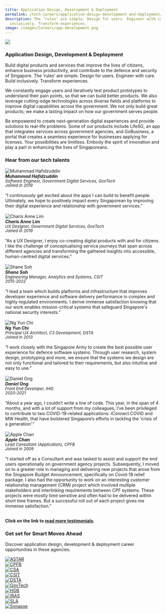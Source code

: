```yaml
---
title: Application Design, Development & Deployment
permalink: /tech-careers/application-design-development-and-deployment/
description: The ‘rules’ are simple. Design for users. Engineer with care. Build
  inclusively. Transform experiences.
image: /images/Careers/app-development.png
---
```

![](/images/Careers/hero-in-app-design.jpg)

### **Application Design, Development &amp; Deployment**

Build digital products and services that improve the lives of citizens, enhance business productivity, and contribute to the defence and security of Singapore. The ‘rules’ are simple. Design for users. Engineer with care. Build inclusively. Transform experiences. 

We constantly engage users and iteratively test product prototypes to understand their pain points, so that we can build better products. We also leverage cutting-edge technologies across diverse fields and platforms to improve digital capabilities across the government. We not only build great products; we make a lasting impact on how our government serves people. 

Be empowered to create next-generation digital experiences and provide solutions to real-life problems. Some of our products include LifeSG, an app that integrates services across government agencies, and GoBusiness, a portal that creates a seamless experience for businesses applying for licenses. Your possibilities are limitless. Embody the spirit of innovation and play a part in enhancing the lives of Singaporeans. 


### **Hear from our tech talents**

<div class="row-testimonial">
<div class="column-testimonial">
<img src="/images/People/muhammad-hafidzuddin.png" alt="Muhammad Hafidzuddin" title="Tech Talent"><br><em><strong>Muhammad Hafidzuddin  </strong><br><span style="font-size:13px; line-height:14px">Software Engineer, Government Digital Services, GovTech<br>Joined in 2019</span></em><br><br>
	“I continuously get excited about the apps I can build to benefit people. Ultimately, we hope to positively impact every Singaporean by improving their digital experience and relationship with government services.”<br><br></div>
	
<div class="column-testimonial">
<img src="/images/People/charis-anne-lim.png" alt="Charis Anne Lim" title="Tech Talent"><br><em><strong>Charis Anne Lim</strong><br><span style="font-size:13px; line-height:14px">UX Designer, Government Digital Services, GovTech <br>Joined in 2019</span></em><br><br>
	“As a UX Designer, I enjoy co-creating digital products with and for citizens. I like the challenge of conceptualising service journeys that span across different agencies and transforming the gathered insights into accessible, human-centred digital services.”<br><br></div>
	
<div class="column-testimonial">
<img src="/images/People/shane-soh.png" alt="Shane Soh" title="Tech Talent"><br><em><strong>Shane Soh</strong><br><span style="font-size:13px; line-height:14px">Engineering Manager, Analytics and Systems, CSIT<br>2015-2022</span></em><br><br>
	“I lead a team which builds platforms and infrastructure that improves developer experience and software delivery performance in complex and highly regulated environments. I derive immense satisfaction knowing that our work enables mission-critical systems that safeguard Singapore's national security interests.”<br><br></div>
</div>

<div class="row-testimonial">
<div class="column-testimonial">
<img src="/images/People/ng-yun-chi.png" alt="Ng Yun Chi" title="Tech Talent"><br><em><strong>Ng Yun Chi</strong><br><span style="font-size:13px; line-height:14px">Principal UX Architect, C3 Development, DSTA<br>Joined in 2013</span></em><br><br>
	“I work closely with the Singapore Army to create the best possible user experience for defence software systems. Through user research, system design, prototyping and more, we ensure that the systems we design are not only functional and tailored to their requirements, but also intuitive and easy to use.”<br><br></div>
	
<div class="column-testimonial">
	<img src="/images/People/daniel-ong.png" alt="Daniel Ong" title="Tech Talent"><br><em><strong>Daniel Ong</strong><br><span style="font-size:13px; line-height:14px">Front End Developer, IHiS<br>2020-2021</span></em><br><br>
	“About a year ago, I couldn’t write a line of code. This year, in the span of 4 months, and with a lot of support from my colleagues, I’ve been privileged to contribute to two COVID-19-related applications: iConnect.COVID and MW Health, that have bolstered Singapore’s efforts in tackling the ‘crisis of a generation’.”<br><br></div>
	
<div class="column-testimonial">
	<img src="/images/People/apple-chan.png" alt="Apple Chan" title="Tech Talent"><br><em><strong>Apple Chan</strong><br><span style="font-size:13px; line-height:14px">Lead Consultant (Application), CPFB<br>Joined in 2009</span></em><br><br>
	“I started off as a Consultant and was tasked to assist and support the end users operationally on government agency projects. Subsequently, I moved on to a greater role in managing and delivering new projects that arose from the Singapore Budget Announcement, specifically on Covid-19 relief package. I also had the opportunity to work on an interesting customer relationship management (CRM) project which involved multiple stakeholders and interlinking requirements between CPF systems. These projects were mostly time sensitive and often had to be delivered within short time frames. But a successful roll out of each project gives me immense satisfaction.”<br><br>
</div>
</div>

**Click on the link to [read more testimonials](/testimonials).**

### **Get set for Smart Moves Ahead**
Discover application design, development &amp; deployment career opportunities in these agencies.

<div class="row-agencies">

<div class="column-agencies"><a href="https://careers.a-star.edu.sg/" target="new"><img src="/images/Logos/logo-astar.png" alt="ASTAR" title="ASTAR"></a></div>

<div class="column-agencies"><a href="https://www.cpf.gov.sg/member/who-we-are/careers" target="new"><img src="/images/Logos/logo-cpf.png" alt="CPFB" title="CPFB"></a></div>

<div class="column-agencies"><a href="https://www.csa.gov.sg/Explore/careers" target="new"><img src="/images/Logos/logo-csa.png" alt="CSA" title="CSA"></a></div>

<div class="column-agencies"><a href="https://www.csit.gov.sg/join-us/careers" target="new"><img src="/images/Logos/logo-csit-2021.jpg" alt="CSIT" title="CSIT"></a></div>

<div class="column-agencies"><a href="https://careers.pageuppeople.com/845/cw/en/listing/" target="new"><img src="/images/Logos/logo-dsta.png" alt="DSTA" title="DSTA"></a></div>

</div>

<div class="row-agencies">

<div class="column-agencies"><a href="https://go.gov.sg/GovTechCareers" target="new"><img src="/images/Logos/logo-govtech.png" alt="GovTech" title="GovTech"></a></div>

<div class="column-agencies"><a href="https://www.hdb.gov.sg/cs/infoweb/about-us/careers/career-opportunities" target="new"><img src="/images/Logos/logo-hdb.png" alt="HDB" title="HDB"></a></div>

<div class="column-agencies"><a href="https://www.iras.gov.sg/irashome/Careers/" target="new"><img src="/images/Logos/logo-iras.png" alt="IRAS" title="IRAS"></a></div>

<div class="column-agencies"><a href="https://www.sla.gov.sg/join-us/our-work-at-sla" target="new"><img src="/images/Logos/logo-sla.png" alt="SLA" title="SLA"></a></div>

<div class="column-agencies"><a href="https://careers-public-healthtech-jobs.synapxe.sg" target="new"><img src="/images/Logos/logo-synapxe.jpg" alt="Synapxe" title="Synapxe"></a></div>

</div>
